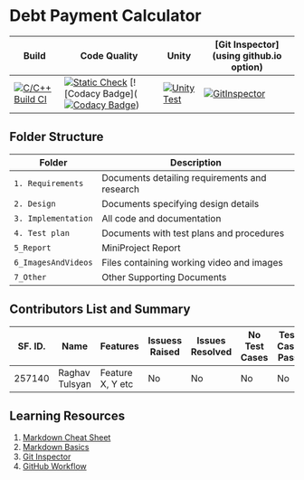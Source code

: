 # Debt Payment Calculator

| Build                                                                                       | Code Quality | Unity | [Git Inspector](using github.io option) |
|---------------------------------------------------------------------------------------------|--------------|-------|-----------------------------------------|
| [![C/C++ Build CI](https://github.com/RaghavTulsyan/LTTS_StepIn_MiniProject_257140/blob/main/.github/workflows/c-cpp.yml/badge.svg)](https://github.com/RaghavTulsyan/LTTS_StepIn_MiniProject_257140/blob/main/.github/workflows/c-cpp.yml) | [![Static Check](https://github.com/RaghavTulsyan/LTTS_StepIn_MiniProject_257140/blob/main/.github/workflows/cppcheck.yml/badge.svg)](  https://github.com/RaghavTulsyan/LTTS_StepIn_MiniProject_257140/blob/main/.github/workflows/cppcheck.yml) [![Codacy Badge]([![Codacy Badge](https://app.codacy.com/project/badge/Grade/3f42a3e0abe44ed3ae990cde0a9c44cc)](https://www.codacy.com/gh/RaghavTulsyan/LTTS_StepIn_MiniProject_257140/dashboard?utm_source=github.com&amp;utm_medium=referral&amp;utm_content=RaghavTulsyan/LTTS_StepIn_MiniProject_257140&amp;utm_campaign=Badge_Grade))     | [![Unity Test](https://github.com/RaghavTulsyan/LTTS_StepIn_MiniProject_257140/blob/main/.github/workflows/unity.yml/badge.svg)](https://github.com/RaghavTulsyan/LTTS_StepIn_MiniProject_257140/blob/main/.github/workflows/unity.yml)       |[![GitInspector](https://github.com/RaghavTulsyan/LTTS_StepIn_MiniProject_257140/blob/main/.github/workflows/gitinspector.yml/badge.svg)](https://github.com/RaghavTulsyan/LTTS_StepIn_MiniProject_257140/blob/main/.github/workflows/gitinspector.yml)                                         |

## Folder Structure
Folder              | Description
------------------- | -----------------------------------------
`1. Requirements`   | Documents detailing requirements and research
`2. Design`         | Documents specifying design details
`3. Implementation` | All code and documentation
`4. Test plan`      | Documents with test plans and procedures
`5_Report`          | MiniProject Report
`6_ImagesAndVideos` | Files containing working video and images
`7_Other`           | Other Supporting Documents


## Contributors List and Summary

SF. ID. |  Name   |    Features    | Issuess Raised |Issues Resolved|No Test Cases|Test Case Pass
--------|---------|----------------|----------------|---------------|-------------|--------------
257140  | Raghav Tulsyan | Feature X, Y etc    |  No     |  No   | No   | No       

## Learning Resources
1. [Markdown Cheat Sheet](https://github.com/adam-p/markdown-here/wiki/Markdown-Cheatsheet)
2. [Markdown Basics](https://guides.github.com/features/mastering-markdown/)
3. [Git Inspector](https://github.com/ejwa/gitinspector.git)
4. [GitHub Workflow](https://docs.github.com/en/actions/learn-github-action)
